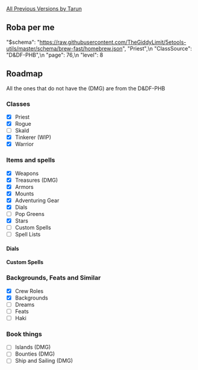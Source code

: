 [All Previous Versions by Tarun](https://github.com/Bourbon8464/One-Piece-Themed-DnD)

## Roba per me

"$schema": "https://raw.githubusercontent.com/TheGiddyLimit/5etools-utils/master/schema/brew-fast/homebrew.json",
"Priest",\n   "ClassSource": "D&DF-PHB",\n   "page": 76,\n   "level": 8

## Roadmap

All the ones that do not have the (DMG) are from the D&DF-PHB

### Classes

- [x] Priest
- [x] Rogue
- [ ] Skald
- [x] Tinkerer (WIP)
- [x] Warrior

### Items and spells

- [x] Weapons
- [x] Treasures        (DMG)
- [x] Armors
- [x] Mounts
- [x] Adventuring Gear
- [x] Dials
- [ ] Pop Greens
- [x] Stars
- [ ] Custom Spells
- [ ] Spell Lists

#### Dials

#### Custom Spells

### Backgrounds, Feats and Similar

- [x] Crew Roles
- [x] Backgrounds
- [ ] Dreams
- [ ] Feats
- [ ] Haki

### Book things

- [ ] Islands        (DMG)
- [ ] Bounties       (DMG)
- [ ] Ship and Sailing        (DMG)

